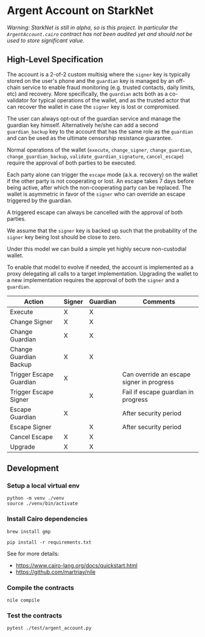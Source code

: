 # Argent Account on StarkNet

*Warning: StarkNet is still in alpha, so is this project. In particular the `ArgentAccount.cairo` contract has not been audited yet and should not be used to store significant value.*

## High-Level Specification

The account is a 2-of-2 custom multisig where the `signer` key is typically stored on the user's phone and the `guardian` key is managed by an off-chain service to enable fraud monitoring (e.g. trusted contacts, daily limits, etc) and recovery. More specifically, the `guardian` acts both as a co-validator for typical operations of the wallet, and as the trusted actor that can recover the wallet in case the `signer` key is lost or compromised.

The user can always opt-out of the guardian service and manage the guardian key himself. Alternatively he/she can add a second `guardian_backup` key to the account that has the same role as the `guardian` and can be used as the ultimate censorship resistance guarantee.

Normal operations of the wallet (`execute`, `change_signer`, `change_guardian`, `change_guardian_backup`, `validate_guardian_signature`, `cancel_escape`) require the approval of both parties to be executed.

Each party alone can trigger the `escape` mode (a.k.a. recovery) on the wallet if the other party is not cooperating or lost. An escape takes 7 days before being active, after which the non-cooperating party can be replaced.
The wallet is asymmetric in favor of the `signer` who can override an escape triggered by the guardian.

A triggered escape can always be cancelled with the approval of both parties.

We assume that the `signer` key is backed up such that the probability of the `signer` key being lost should be close to zero.

Under this model we can build a simple yet highly secure non-custodial wallet.

To enable that model to evolve if needed, the account is implemented as a proxy delegating all calls to a target implementation. Upgrading the wallet to a new implementation requires the approval of both the `signer` and a `guardian`.

| Action | Signer | Guardian | Comments |
|--------|--------|----------|----------|
| Execute | X | X | |
| Change Signer | X | X | |
| Change Guardian | X | X | |
| Change Guardian Backup | X | X | |
| Trigger Escape Guardian | X | | Can override an escape signer in progress |
| Trigger Escape Signer | | X | Fail if escape guardian in progress |
| Escape Guardian | X | | After security period |
| Escape Signer | | X | After security period |
| Cancel Escape | X | X | |
| Upgrade | X | X | |

## Development

### Setup a local virtual env

```
python -m venv ./venv
source ./venv/bin/activate
```

### Install Cairo dependencies
```
brew install gmp
```

```
pip install -r requirements.txt
```

See for more details:
- https://www.cairo-lang.org/docs/quickstart.html
- https://github.com/martriay/nile

### Compile the contracts
```
nile compile
```

### Test the contracts
```
pytest ./test/argent_account.py
```


